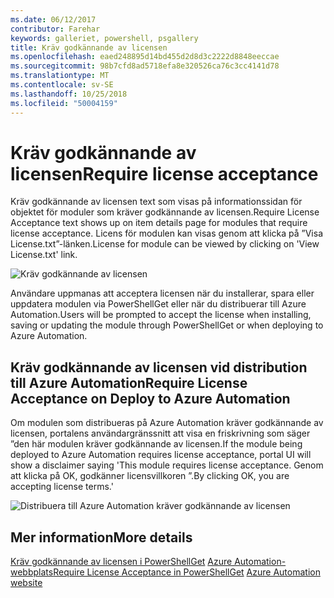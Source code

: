 ```yaml
---
ms.date: 06/12/2017
contributor: Farehar
keywords: galleriet, powershell, psgallery
title: Kräv godkännande av licensen
ms.openlocfilehash: eaed248895d14bd455d2d8d3c2222d8848eeccae
ms.sourcegitcommit: 98b7cfd8ad5718efa8e320526ca76c3cc4141d78
ms.translationtype: MT
ms.contentlocale: sv-SE
ms.lasthandoff: 10/25/2018
ms.locfileid: "50004159"
---
```

# <a name="require-license-acceptance"></a><span data-ttu-id="27fc4-103">Kräv godkännande av licensen</span><span class="sxs-lookup"><span data-stu-id="27fc4-103">Require license acceptance</span></span>

<span data-ttu-id="27fc4-104">Kräv godkännande av licensen text som visas på informationssidan för objektet för moduler som kräver godkännande av licensen.</span><span class="sxs-lookup"><span data-stu-id="27fc4-104">Require License Acceptance text shows up on item details page for modules that require license acceptance.</span></span> <span data-ttu-id="27fc4-105">Licens för modulen kan visas genom att klicka på ”Visa License.txt”-länken.</span><span class="sxs-lookup"><span data-stu-id="27fc4-105">License for module can be viewed by clicking on 'View License.txt' link.</span></span>

![Kräv godkännande av licensen](../../Images/RequireLicenseAcceptance.png)

<span data-ttu-id="27fc4-107">Användare uppmanas att acceptera licensen när du installerar, spara eller uppdatera modulen via PowerShellGet eller när du distribuerar till Azure Automation.</span><span class="sxs-lookup"><span data-stu-id="27fc4-107">Users will be prompted to accept the license when installing, saving or updating the module through PowerShellGet or when deploying to Azure Automation.</span></span>

## <a name="require-license-acceptance-on-deploy-to-azure-automation"></a><span data-ttu-id="27fc4-108">Kräv godkännande av licensen vid distribution till Azure Automation</span><span class="sxs-lookup"><span data-stu-id="27fc4-108">Require License Acceptance on Deploy to Azure Automation</span></span>

<span data-ttu-id="27fc4-109">Om modulen som distribueras på Azure Automation kräver godkännande av licensen, portalens användargränssnitt att visa en friskrivning som säger ”den här modulen kräver godkännande av licensen.</span><span class="sxs-lookup"><span data-stu-id="27fc4-109">If the module being deployed to Azure Automation requires license acceptance, portal UI will show a disclaimer saying 'This module requires license acceptance.</span></span> <span data-ttu-id="27fc4-110">Genom att klicka på OK, godkänner licensvillkoren ”.</span><span class="sxs-lookup"><span data-stu-id="27fc4-110">By clicking OK, you are accepting license terms.'</span></span>

![Distribuera till Azure Automation kräver godkännande av licensen](../../Images/DeployToAzureAutomationRequireLicenseAcceptanceDisclaimer.png)

## <a name="more-details"></a><span data-ttu-id="27fc4-112">Mer information</span><span class="sxs-lookup"><span data-stu-id="27fc4-112">More details</span></span>

<span data-ttu-id="27fc4-113">[Kräv godkännande av licensen i PowerShellGet](../../concepts/module-license-acceptance.md)
[Azure Automation-webbplats](/azure/automation)</span><span class="sxs-lookup"><span data-stu-id="27fc4-113">[Require License Acceptance in PowerShellGet](../../concepts/module-license-acceptance.md)
[Azure Automation website](/azure/automation)</span></span>
